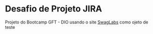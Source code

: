 # Desafio de Projeto JIRA 
Projeto do Bootcamp GFT - DIO usando o site [SwagLabs](https://www.saucedemo.com/) como ojeto de teste
